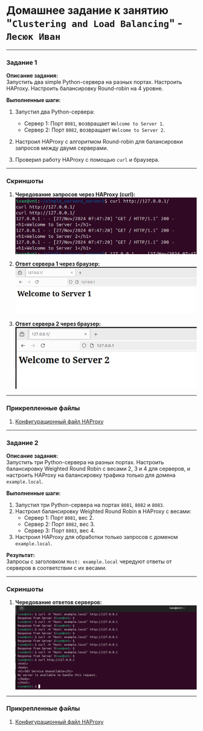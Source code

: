 # Домашнее задание к занятию "`Clustering and Load Balancing`" - `Лесюк Иван`

---

### Задание 1

**Описание задания:**  
Запустить два simple Python-сервера на разных портах. Настроить HAProxy. Настроить балансировку Round-robin на 4 уровне.

**Выполненные шаги:**  

1. Запустил два Python-сервера:
   - Сервер 1: Порт `8081`, возвращает `Welcome to Server 1`.
   - Сервер 2: Порт `8082`, возвращает `Welcome to Server 2`.

2. Настроил HAProxy с алгоритмом Round-robin для балансировки запросов между двумя серверами.

3. Проверил работу HAProxy с помощью `curl` и браузера.

---

### Скриншоты

1. **Чередование запросов через HAProxy (curl):**
   ![Чередование запросов через HAProxy](./Screenshot_3.png)

2. **Ответ сервера 1 через браузер:**
   ![Ответ сервера 1 через браузер](./Screenshot_1.png)

3. **Ответ сервера 2 через браузер:**
   ![Ответ сервера 2 через браузер](./Screenshot_2.png)

---

### Прикрепленные файлы

1. [Конфигурационный файл HAProxy](./haproxy.cfg)  

---

### Задание 2

**Описание задания:**  
Запустить три Python-сервера на разных портах. Настроить балансировку Weighted Round Robin с весами 2, 3 и 4 для серверов, и настроить HAProxy на балансировку трафика только для домена `example.local`.

**Выполненные шаги:**  
1. Запустил три Python-сервера на портах `8081`, `8082` и `8083`.
2. Настроил балансировку Weighted Round Robin в HAProxy с весами:
   - Сервер 1: Порт `8081`, вес 2.
   - Сервер 2: Порт `8082`, вес 3.
   - Сервер 3: Порт `8083`, вес 4.
3. Настроил HAProxy для обработки только запросов с доменом `example.local`.

**Результат:**  
Запросы с заголовком `Host: example.local` чередуют ответы от серверов в соответствии с их весами.

---

### Скриншоты

1. **Чередование ответов серверов:**  
   ![Ответ сервера](./Screenshot_4.png)

---

### Прикрепленные файлы

1. [Конфигурационный файл HAProxy](./haproxy_task2.cfg)

